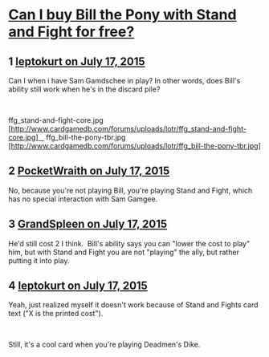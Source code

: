# [Can I buy Bill the Pony with Stand and Fight for free?](https://community.fantasyflightgames.com/topic/182685-can-i-buy-bill-the-pony-with-stand-and-fight-for-free/)

## 1 [leptokurt on July 17, 2015](https://community.fantasyflightgames.com/topic/182685-can-i-buy-bill-the-pony-with-stand-and-fight-for-free/?do=findComment&comment=1695037)

Can I when i have Sam Gamdschee in play? In other words, does Bill's ability still work when he's in the discard pile?

 

ffg_stand-and-fight-core.jpg [http://www.cardgamedb.com/forums/uploads/lotr/ffg_stand-and-fight-core.jpg]    ffg_bill-the-pony-tbr.jpg [http://www.cardgamedb.com/forums/uploads/lotr/ffg_bill-the-pony-tbr.jpg]

## 2 [PocketWraith on July 17, 2015](https://community.fantasyflightgames.com/topic/182685-can-i-buy-bill-the-pony-with-stand-and-fight-for-free/?do=findComment&comment=1695201)

No, because you're not playing Bill, you're playing Stand and Fight, which has no special interaction with Sam Gamgee.

## 3 [GrandSpleen on July 17, 2015](https://community.fantasyflightgames.com/topic/182685-can-i-buy-bill-the-pony-with-stand-and-fight-for-free/?do=findComment&comment=1695204)

He'd still cost 2 I think.  Bill's ability says you can "lower the cost to play" him, but with Stand and Fight you are not "playing" the ally, but rather putting it into play.  

## 4 [leptokurt on July 17, 2015](https://community.fantasyflightgames.com/topic/182685-can-i-buy-bill-the-pony-with-stand-and-fight-for-free/?do=findComment&comment=1695433)

Yeah, just realized myself it doesn't work because of Stand and Fights card text ("X is the printed cost").

 

Still, it's a cool card when you're playing Deadmen's Dike.

